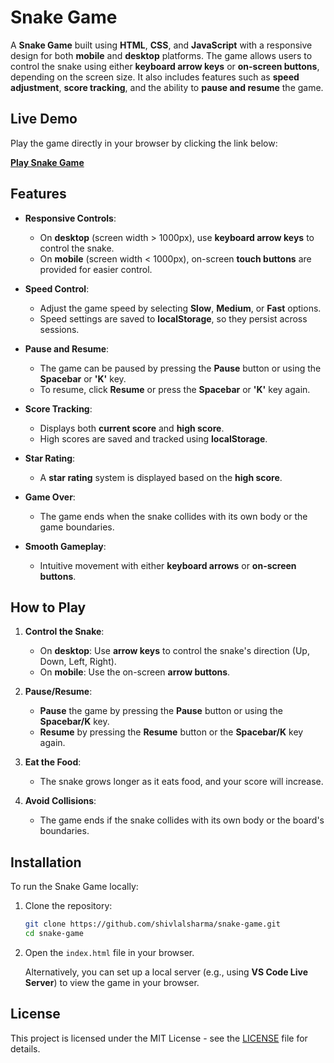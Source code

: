 # Snake Game

A **Snake Game** built using **HTML**, **CSS**, and **JavaScript** with a responsive design for both **mobile** and **desktop** platforms. The game allows users to control the snake using either **keyboard arrow keys** or **on-screen buttons**, depending on the screen size. It also includes features such as **speed adjustment**, **score tracking**, and the ability to **pause and resume** the game.

## Live Demo

Play the game directly in your browser by clicking the link below:

[**Play Snake Game**](https://snakegame03.netlify.app)

## Features

- **Responsive Controls**:
  - On **desktop** (screen width > 1000px), use **keyboard arrow keys** to control the snake.
  - On **mobile** (screen width < 1000px), on-screen **touch buttons** are provided for easier control.

- **Speed Control**:
  - Adjust the game speed by selecting **Slow**, **Medium**, or **Fast** options.
  - Speed settings are saved to **localStorage**, so they persist across sessions.

- **Pause and Resume**:
  - The game can be paused by pressing the **Pause** button or using the **Spacebar** or **'K'** key.
  - To resume, click **Resume** or press the **Spacebar** or **'K'** key again.

- **Score Tracking**:
  - Displays both **current score** and **high score**.
  - High scores are saved and tracked using **localStorage**.

- **Star Rating**:
  - A **star rating** system is displayed based on the **high score**.

- **Game Over**:
  - The game ends when the snake collides with its own body or the game boundaries.

- **Smooth Gameplay**:
  - Intuitive movement with either **keyboard arrows** or **on-screen buttons**.

## How to Play

1. **Control the Snake**:
   - On **desktop**: Use **arrow keys** to control the snake's direction (Up, Down, Left, Right).
   - On **mobile**: Use the on-screen **arrow buttons**.

2. **Pause/Resume**: 
   - **Pause** the game by pressing the **Pause** button or using the **Spacebar/K** key.
   - **Resume** by pressing the **Resume** button or the **Spacebar/K** key again.

3. **Eat the Food**: 
   - The snake grows longer as it eats food, and your score will increase.

4. **Avoid Collisions**:
   - The game ends if the snake collides with its own body or the board's boundaries.

## Installation

To run the Snake Game locally:

1. Clone the repository:
    ```bash
    git clone https://github.com/shivlalsharma/snake-game.git
    cd snake-game
    ```

2. Open the `index.html` file in your browser.

   Alternatively, you can set up a local server (e.g., using **VS Code Live Server**) to view the game in your browser.

## License

This project is licensed under the MIT License - see the [LICENSE](LICENSE) file for details.